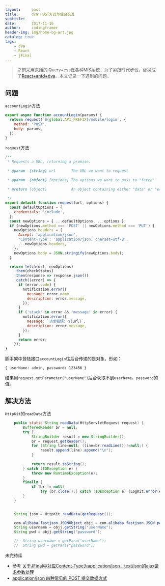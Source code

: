 ```yaml
---
layout:     post
title:      dva POST方式与后台交互
subtitle:   
date:       2017-11-16
author:     codingframer
header-img: img/home-bg-art.jpg
catalog: true
tags:
    - dva
    - React
    - jFinal
---
```


> 之前采用原始的jQuery+css做各种MIS系统，为了紧跟时代步伐，替换成了[React+antd+dva](http://scaffold.ant.design/#/scaffolds/ant-design-pro)。本文记录一下遇到的问题。

## 问题

`accountLogin`方法

```js
export async function accountLogin(params) {
  return request(`${global.API_PREFIX}/mobile/login`, {
    method: 'POST',
    body: params,
  });
}
```


`request`方法

```js
/**
 * Requests a URL, returning a promise.  
 
 * @param  {string} url       The URL we want to request  
 
 * @param  {object} [options] The options we want to pass to "fetch"  
 
 * @return {object}           An object containing either "data" or "err"  
 
 */
export default function request(url, options) {
  const defaultOptions = {
    credentials: 'include',
  };
  const newOptions = { ...defaultOptions, ...options };
  if (newOptions.method === 'POST' || newOptions.method === 'PUT') {
    newOptions.headers = {
      Accept: 'application/json',
      'Content-Type': 'application/json; charset=utf-8',
      ...newOptions.headers,
    };
    newOptions.body = JSON.stringify(newOptions.body);
  }

  return fetch(url, newOptions)
    .then(checkStatus)
    .then(response => response.json())
    .catch((error) => {
      if (error.code) {
        notification.error({
          message: error.name,
          description: error.message,
        });
      }
      if ('stack' in error && 'message' in error) {
        notification.error({
          message: `请求错误: ${url}`,
          description: error.message,
        });
      }
      return error;
    });
}
```

脚手架中登陆接口`accountLogin`往后台传递的是对象，形如：

```{ userName: admin, password: 123456 }```

结果用`request.getParameter("userName")`后台获取不到`userName`、`password`的值。

## 解决方法

`HttpKit`的`readData`方法
```java
	public static String readData(HttpServletRequest request) {
		BufferedReader br = null;
		try {
			StringBuilder result = new StringBuilder();
			br = request.getReader();
			for (String line=null; (line=br.readLine())!=null;) {
				result.append(line).append("\n");
			}
			
			return result.toString();
		} catch (IOException e) {
			throw new RuntimeException(e);
		}
		finally {
			if (br != null)
				try {br.close();} catch (IOException e) {LogKit.error(e.getMessage(), e);}
		}
	}
	
```

```java
	String json = HttpKit.readData(getRequest());

	com.alibaba.fastjson.JSONObject objj = com.alibaba.fastjson.JSON.parseObject(json);
	String username = objj.getString("userName");
	String pwd = objj.getString("password");

	//	String username = getPara("userName");
	//	String pwd = getPara("password");
```



未完待续

- 参考 [关于JFinal中对应Content-Type为application/json，text/json的ajax请求参数处理](http://www.jfinal.com/share/231)
- [application/json 四种常见的 POST 提交数据方式](http://blog.csdn.net/tycoon1988/article/details/40080691)